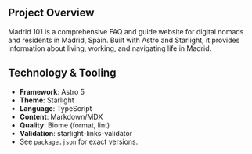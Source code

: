 ## Project Overview

Madrid 101 is a comprehensive FAQ and guide website for digital nomads and residents in Madrid, Spain. Built with Astro and Starlight, it provides information about living, working, and navigating life in Madrid.

## Technology & Tooling

- **Framework**: Astro 5
- **Theme**: Starlight
- **Language**: TypeScript
- **Content**: Markdown/MDX
- **Quality**: Biome (format, lint)
- **Validation**: starlight-links-validator
- See `package.json` for exact versions.
